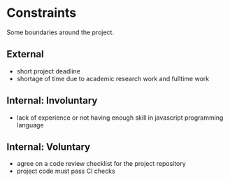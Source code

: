 # Constraints

Some boundaries around the project.

## External

- short project deadline
- shortage of time due to academic research work and fulltime work

## Internal: Involuntary

- lack of experience or not having enough skill in javascript programming language

## Internal: Voluntary

- agree on a code review checklist for the project repository
- project code must pass CI checks
  